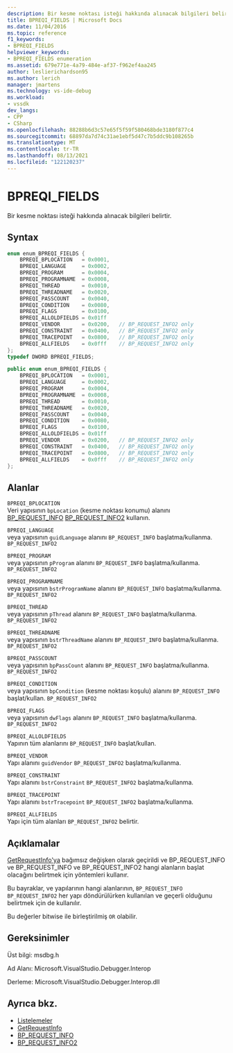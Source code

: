```yaml
---
description: Bir kesme noktası isteği hakkında alınacak bilgileri belirtir.
title: BPREQI_FIELDS | Microsoft Docs
ms.date: 11/04/2016
ms.topic: reference
f1_keywords:
- BPREQI_FIELDS
helpviewer_keywords:
- BPREQI_FIELDS enumeration
ms.assetid: 679e771e-4a79-484e-af37-f962ef4aa245
author: leslierichardson95
ms.author: lerich
manager: jmartens
ms.technology: vs-ide-debug
ms.workload:
- vssdk
dev_langs:
- CPP
- CSharp
ms.openlocfilehash: 88288b6d3c57e65f5f59f580468bde3180f877c4
ms.sourcegitcommit: 68897da7d74c31ae1ebf5d47c7b5ddc9b108265b
ms.translationtype: MT
ms.contentlocale: tr-TR
ms.lasthandoff: 08/13/2021
ms.locfileid: "122120237"
---
```

# <a name="bpreqi_fields"></a>BPREQI_FIELDS
Bir kesme noktası isteği hakkında alınacak bilgileri belirtir.

## <a name="syntax"></a>Syntax

```cpp
enum enum_BPREQI_FIELDS {
    BPREQI_BPLOCATION   = 0x0001,
    BPREQI_LANGUAGE     = 0x0002,
    BPREQI_PROGRAM      = 0x0004,
    BPREQI_PROGRAMNAME  = 0x0008,
    BPREQI_THREAD       = 0x0010,
    BPREQI_THREADNAME   = 0x0020,
    BPREQI_PASSCOUNT    = 0x0040,
    BPREQI_CONDITION    = 0x0080,
    BPREQI_FLAGS        = 0x0100,
    BPREQI_ALLOLDFIELDS = 0x01ff
    BPREQI_VENDOR       = 0x0200,   // BP_REQUEST_INFO2 only
    BPREQI_CONSTRAINT   = 0x0400,   // BP_REQUEST_INFO2 only
    BPREQI_TRACEPOINT   = 0x0800,   // BP_REQUEST_INFO2 only
    BPREQI_ALLFIELDS    = 0x0fff    // BP_REQUEST_INFO2 only
};
typedef DWORD BPREQI_FIELDS;
```

```csharp
public enum enum_BPREQI_FIELDS {
    BPREQI_BPLOCATION   = 0x0001,
    BPREQI_LANGUAGE     = 0x0002,
    BPREQI_PROGRAM      = 0x0004,
    BPREQI_PROGRAMNAME  = 0x0008,
    BPREQI_THREAD       = 0x0010,
    BPREQI_THREADNAME   = 0x0020,
    BPREQI_PASSCOUNT    = 0x0040,
    BPREQI_CONDITION    = 0x0080,
    BPREQI_FLAGS        = 0x0100,
    BPREQI_ALLOLDFIELDS = 0x01ff
    BPREQI_VENDOR       = 0x0200,   // BP_REQUEST_INFO2 only
    BPREQI_CONSTRAINT   = 0x0400,   // BP_REQUEST_INFO2 only
    BPREQI_TRACEPOINT   = 0x0800,   // BP_REQUEST_INFO2 only
    BPREQI_ALLFIELDS    = 0x0fff    // BP_REQUEST_INFO2 only
};
```

## <a name="fields"></a>Alanlar
`BPREQI_BPLOCATION`\
Veri yapısının `bpLocation` (kesme noktası konumu) alanını [BP_REQUEST_INFO](../../../extensibility/debugger/reference/bp-request-info.md) [BP_REQUEST_INFO2](../../../extensibility/debugger/reference/bp-request-info2.md) kullanın.

`BPREQI_LANGUAGE`\
veya yapısının `guidLanguage` alanını `BP_REQUEST_INFO` başlatma/kullanma. `BP_REQUEST_INFO2`

`BPREQI_PROGRAM`\
veya yapısının `pProgram` alanını `BP_REQUEST_INFO` başlatma/kullanma. `BP_REQUEST_INFO2`

`BPREQI_PROGRAMNAME`\
veya yapısının `bstrProgramName` alanını `BP_REQUEST_INFO` başlatma/kullanma. `BP_REQUEST_INFO2`

`BPREQI_THREAD`\
veya yapısının `pThread` alanını `BP_REQUEST_INFO` başlatma/kullanma. `BP_REQUEST_INFO2`

`BPREQI_THREADNAME`\
veya yapısının `bstrThreadName` alanını `BP_REQUEST_INFO` başlatma/kullanma. `BP_REQUEST_INFO2`

`BPREQI_PASSCOUNT`\
veya yapısının `bpPassCount` alanını `BP_REQUEST_INFO` başlatma/kullanma. `BP_REQUEST_INFO2`

`BPREQI_CONDITION`\
veya yapısının `bpCondition` (kesme noktası koşulu) alanını `BP_REQUEST_INFO` başlat/kullan. `BP_REQUEST_INFO2`

`BPREQI_FLAGS`\
veya yapısının `dwFlags` alanını `BP_REQUEST_INFO` başlatma/kullanma. `BP_REQUEST_INFO2`

`BPREQI_ALLOLDFIELDS`\
Yapının tüm alanlarını `BP_REQUEST_INFO` başlat/kullan.

`BPREQI_VENDOR`\
Yapı alanını `guidVendor` `BP_REQUEST_INFO2` başlatma/kullanma.

`BPREQI_CONSTRAINT`\
Yapı alanını `bstrConstraint` `BP_REQUEST_INFO2` başlatma/kullanma.

`BPREQI_TRACEPOINT`\
Yapı alanını `bstrTracepoint` `BP_REQUEST_INFO2` başlatma/kullanma.

`BPREQI_ALLFIELDS`\
Yapı için tüm alanları `BP_REQUEST_INFO2` belirtir.

## <a name="remarks"></a>Açıklamalar
[GetRequestInfo'ya](../../../extensibility/debugger/reference/idebugbreakpointrequest2-getrequestinfo.md) bağımsız değişken olarak geçirildi ve BP_REQUEST_INFO ve BP_REQUEST_INFO [](../../../extensibility/debugger/reference/bp-request-info.md) ve BP_REQUEST_INFO2 [](../../../extensibility/debugger/reference/bp-request-info2.md) hangi alanların başlat olacağını belirtmek için yöntemleri kullanır. [](../../../extensibility/debugger/reference/bp-request-info.md)

Bu bayraklar, ve yapılarının hangi alanlarının, `BP_REQUEST_INFO` `BP_REQUEST_INFO2` her yapı döndürülürken kullanılan ve geçerli olduğunu belirtmek için de kullanılır.

Bu değerler bitwise ile birleştirilmiş `OR` olabilir.

## <a name="requirements"></a>Gereksinimler
Üst bilgi: msdbg.h

Ad Alanı: Microsoft.VisualStudio.Debugger.Interop

Derleme: Microsoft.VisualStudio.Debugger.Interop.dll

## <a name="see-also"></a>Ayrıca bkz.
- [Listelemeler](../../../extensibility/debugger/reference/enumerations-visual-studio-debugging.md)
- [GetRequestInfo](../../../extensibility/debugger/reference/idebugbreakpointrequest2-getrequestinfo.md)
- [BP_REQUEST_INFO](../../../extensibility/debugger/reference/bp-request-info.md)
- [BP_REQUEST_INFO2](../../../extensibility/debugger/reference/bp-request-info2.md)

